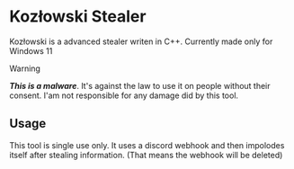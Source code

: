 # Kozłowski Stealer
Kozłowski is a advanced stealer writen in C++. Currently made only for Windows 11


> [!WARNING]
> ***This is a malware***. It's against the law to use it on people without their consent. I'am not responsible for any damage did by this tool.

## Usage

This tool is single use only. It uses a discord webhook and then impolodes itself after stealing information. (That means the webhook will be deleted)
